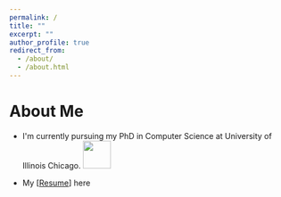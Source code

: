 ```yaml
---
permalink: /
title: ""
excerpt: ""
author_profile: true
redirect_from: 
  - /about/
  - /about.html
---
```



# About Me

* I'm currently pursuing my PhD in Computer Science at University of Illinois Chicago. <img width="50px" src="https://upload.wikimedia.org/wikipedia/commons/9/96/University_of_Illinois_at_Chicago_circle_logo.svg">


* My [[Resume](https://rajoy99.github.io/files/Resume_Rafat.pdf)] here 





